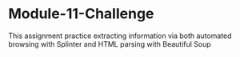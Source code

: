 # Module-11-Challenge

This assignment practice extracting information via both automated browsing with Splinter and HTML parsing with Beautiful Soup
